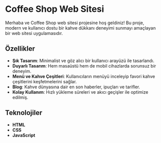 
# Coffee Shop Web Sitesi

Merhaba ve Coffee Shop web sitesi projesine hoş geldiniz! Bu proje, modern ve kullanıcı dostu bir kahve dükkanı deneyimi sunmayı amaçlayan bir web sitesi uygulamasıdır.

## Özellikler

- **Şık Tasarım**: Minimalist ve göz alıcı bir kullanıcı arayüzü ile tasarlandı.
- **Duyarlı Tasarım**: Hem masaüstü hem de mobil cihazlarda sorunsuz bir deneyim.
- **Menü ve Kahve Çeşitleri**: Kullanıcıların menüyü inceleyip favori kahve çeşitlerini keşfetmelerini sağlar.
- **Blog**: Kahve dünyasına dair en son haberler, ipuçları ve tarifler.
- **Kolay Kullanım**: Hızlı yükleme süreleri ve akıcı geçişler ile optimize edilmiş.

## Teknolojiler

- **HTML**
- **CSS**
- **JavaScript**

